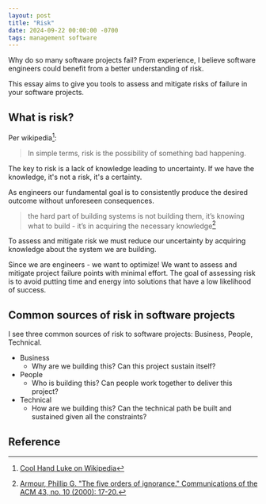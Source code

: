 ```yaml
---
layout: post
title: "Risk"
date: 2024-09-22 00:00:00 -0700
tags: management software
---
```



Why do so many software projects fail? From experience, I believe software engineers could benefit from a better understanding of risk.

This essay aims to give you tools to assess and mitigate risks of failure in your software projects.


## What is risk?

Per wikipedia[^wikipedia-risk]:

> In simple terms, risk is the possibility of something bad happening.

The key to risk is a lack of knowledge leading to uncertainty. If we have the knowledge, it's not a risk, it's a certainty.

As engineers our fundamental goal is to consistently produce the desired outcome without unforeseen consequences.

> the hard part of building systems is not building them, it’s knowing what to build - it’s in acquiring the necessary knowledge[^five-orders-of-ignorance]

To assess and mitigate risk we must reduce our uncertainty by acquiring knowledge about the system we are building.

Since we are engineers - we want to optimize! We want to assess and mitigate project failure points with minimal effort. The goal of assessing risk is to avoid putting time and energy into solutions that have a low likelihood of success.

## Common sources of risk in software projects

I see three common sources of risk to software projects: Business, People, Technical.

- Business
    - Why are we building this? Can this project sustain itself?
- People
    - Who is building this? Can people work together to deliver this project?
- Technical
    - How are we building this? Can the technical path be built and sustained given all the constraints?

## Reference



[^wikipedia-risk]: [Cool Hand Luke on Wikipedia](https://en.wikipedia.org/wiki/Risk)

[^five-orders-of-ignorance]: [Armour, Phillip G. "The five orders of ignorance." Communications of the ACM 43, no. 10 (2000): 17-20.](https://raw.github.com/wandyezj/reference/master/five-orders-of-ignorance.pdf)
